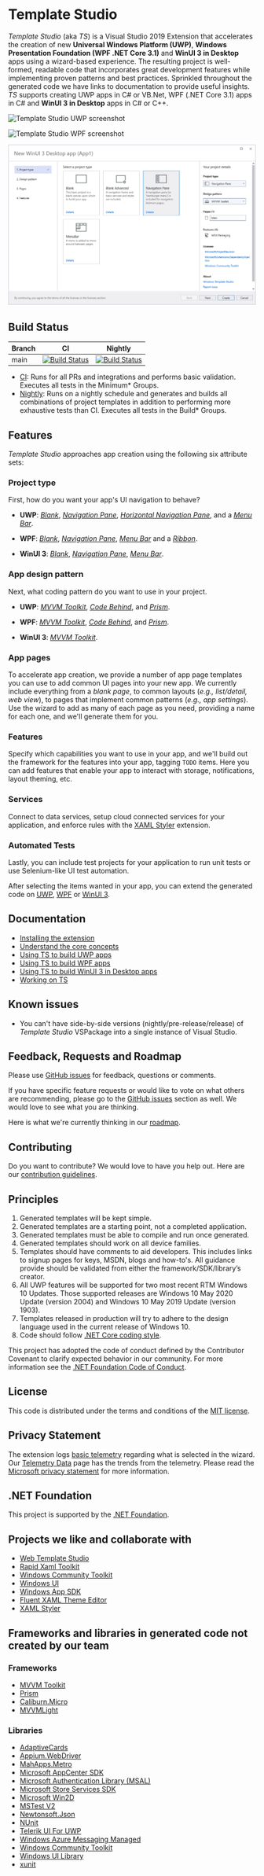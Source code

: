 # Template Studio

*Template Studio* (aka *TS*) is a Visual Studio 2019 Extension that accelerates the creation of new **Universal Windows Platform (UWP)**, **Windows Presentation Foundation (WPF .NET Core 3.1)** and **WinUI 3 in Desktop** apps using a wizard-based experience. The resulting project is well-formed, readable code that incorporates great development features while implementing proven patterns and best practices. Sprinkled throughout the generated code we have links to documentation to provide useful insights.
*TS* supports creating UWP apps in C# or VB.Net, WPF (.NET Core 3.1) apps in C# and **WinUI 3 in Desktop** apps in C# or C++.

![Template Studio UWP screenshot](./docs/resources/getting-started/WTS%20-%20Project%20Type.png)

![Template Studio WPF screenshot](./docs/resources/getting-started/WTSProjectTypeWPF.png)

![Template Studio **WinUI 3** screenshot](./docs/resources/getting-started/WTSProjectTypeWinUI.png)

## Build Status

|Branch   |CI                |Nightly           |
|:--------|:----------------:|:----------------:|
|main|[![Build Status](https://winappstudio.visualstudio.com/WTS/_apis/build/status/Template%20Studio/CI?branchName=main)](https://winappstudio.visualstudio.com/WTS/_build/latest?definitionId=187&branchName=main)|[![Build Status](https://winappstudio.visualstudio.com/WTS/_apis/build/status/Template%20Studio/Nightly?branchName=main)](https://winappstudio.visualstudio.com/WTS/_build/latest?definitionId=193&branchName=main)|

- [CI](https://github.com/microsoft/TemplateStudio/blob/main/_build/pipelines/ci.yml): Runs for all PRs and integrations and performs basic validation. Executes all tests in the Minimum* Groups.
- [Nightly](https://github.com/microsoft/TemplateStudio/blob/main/_build/pipelines/nightly.yml): Runs on a nightly schedule and generates and builds all combinations of project templates in addition to performing more exhaustive tests than CI. Executes all tests in the Build* Groups.

## Features

*Template Studio* approaches app creation using the following six attribute sets:

### **Project type**

First, how do you want your app's UI navigation to behave?

- **UWP**: *[Blank](./docs/UWP/projectTypes/blank.md)*, *[Navigation Pane](./docs/UWP/projectTypes/navigationpane.md)*, *[Horizontal Navigation Pane](./docs/UWP/projectTypes/horizontalnavigationpane.md)*, and a *[Menu Bar](./docs/UWP/projectTypes/menubar.md)*.

- **WPF**: *[Blank](./docs/WPF/projectTypes/blank.md)*, *[Navigation Pane](./docs/WPF/projectTypes/navigationpane.md)*, *[Menu Bar](./docs/WPF/projectTypes/menubar.md)* and a *[Ribbon](./docs/WPF/projectTypes/ribbon.md)*.

- **WinUI 3**: *[Blank](./docs/WinUI/projectTypes/blank.md)*, *[Navigation Pane](./docs/WinUI/projectTypes/navigationpane.md)*, *[Menu Bar](./docs/WinUI/projectTypes/menubar.md)*.


### **App design pattern**

Next, what coding pattern do you want to use in your project.

- **UWP**: *[MVVM Toolkit](./docs/UWP/frameworks/mvvmtoolkit.md)*, *[Code Behind](./docs/UWP/frameworks/codebehind.md)*, and *[Prism](./docs/UWP/frameworks/prism.md)*.

- **WPF**: *[MVVM Toolkit](./docs/WPF/frameworks/mvvmtoolkit.md)*, *[Code Behind](./docs/WPF/frameworks/codebehind.md)*, and *[Prism](./docs/WPF/frameworks/prism.md)*.

- **WinUI 3**: *[MVVM Toolkit](./docs/WinUI/frameworks/mvvmtoolkit.md)*.

### **App pages**

To accelerate app creation, we provide a number of app page templates you can use to add common UI pages into your new app. We currently include everything from a *blank page*, to common layouts (*e.g., list/detail, web view*), to pages that implement common patterns (*e.g., app settings*). Use the wizard to add as many of each page as you need, providing a name for each one, and we'll generate them for you.

### **Features**

Specify which capabilities you want to use in your app, and we'll build out the framework for the features into your app, tagging `TODO` items. Here you can add features that enable your app to interact with storage, notifications, layout theming, etc.

### **Services**

Connect to data services, setup cloud connected services for your application, and enforce rules with the [XAML Styler](https://github.com/Xavalon/XamlStyler) extension.

### **Automated Tests**

Lastly, you can include test projects for your application to run unit tests or use Selenium-like UI test automation.

After selecting the items wanted in your app, you can extend the generated code on [UWP](./docs/UWP/getting-started-endusers.md), [WPF](./docs/WPF/getting-started-endusers.md) or [WinUI 3](./docs/WinUI/readme.md).

## Documentation

- [Installing the extension](./docs/getting-started-extension.md)
- [Understand the core concepts](./docs/concepts.md)
- [Using TS to build UWP apps](./docs/UWP/getting-started-endusers.md)
- [Using TS to build WPF apps](./docs/WPF/getting-started-endusers.md)
- [Using TS to build WinUI 3 in Desktop apps](./docs/WinUI/readme.md)
- [Working on TS](./docs/getting-started-developers.md)

## Known issues

- You can't have side-by-side versions (nightly/pre-release/release) of *Template Studio* VSPackage into a single instance of Visual Studio.

## Feedback, Requests and Roadmap

Please use [GitHub issues](https://github.com/microsoft/TemplateStudio/issues) for feedback, questions or comments.

If you have specific feature requests or would like to vote on what others are recommending, please go to the [GitHub issues](https://github.com/microsoft/TemplateStudio/issues) section as well.  We would love to see what you are thinking.

Here is what we're currently thinking in our [roadmap](./docs/roadmap.md).

## Contributing

Do you want to contribute? We would love to have you help out. Here are our [contribution guidelines](CONTRIBUTING.md).

## Principles

1. Generated templates will be kept simple.
2. Generated templates are a starting point, not a completed application.
3. Generated templates must be able to compile and run once generated.
4. Generated templates should work on all device families.
5. Templates should have comments to aid developers. This includes links to signup pages for keys, MSDN, blogs and how-to's.  All guidance provide should be validated from either the framework/SDK/library’s creator.
6. All UWP features will be supported for two most recent RTM Windows 10 Updates. Those supported releases are Windows 10 May 2020 Update (version 2004) and Windows 10 May 2019 Update (version 1903).
7. Templates released in production will try to adhere to the design language used in the current release of Windows 10.
8. Code should follow [.NET Core coding style](https://github.com/dotnet/runtime/blob/main/docs/coding-guidelines/coding-style.md).

This project has adopted the code of conduct defined by the Contributor Covenant to clarify expected behavior in our community.
For more information see the [.NET Foundation Code of Conduct](https://dotnetfoundation.org/code-of-conduct).

## License

This code is distributed under the terms and conditions of the [MIT license](LICENSE.md).

## Privacy Statement

The extension logs [basic telemetry](./docs/telemetry.md) regarding what is selected in the wizard. Our [Telemetry Data](./docs/telemetryData.md) page has the trends from the telemetry. Please read the [Microsoft privacy statement](http://go.microsoft.com/fwlink/?LinkId=521839) for more information.

## .NET Foundation

This project is supported by the [.NET Foundation](https://dotnetfoundation.org).

## Projects we like and collaborate with

- [Web Template Studio](https://github.com/Microsoft/WebTemplateStudio)
- [Rapid Xaml Toolkit](https://github.com/Microsoft/Rapid-XAML-Toolkit)
- [Windows Community Toolkit](https://github.com/Microsoft/WindowsCommunityToolkit)
- [Windows UI](https://github.com/microsoft/microsoft-ui-xaml)
- [Windows App SDK](https://github.com/microsoft/WindowsAppSDK)
- [Fluent XAML Theme Editor](https://github.com/Microsoft/fluent-xaml-theme-editor)
- [XAML Styler](https://github.com/Xavalon/XamlStyler)

## Frameworks and libraries in generated code not created by our team

### Frameworks
- [MVVM Toolkit](https://aka.ms/mvvmtoolkit)
- [Prism](https://github.com/PrismLibrary/Prism)
- [Caliburn.Micro](https://github.com/Caliburn-Micro/Caliburn.Micro)
- [MVVMLight](https://github.com/lbugnion/mvvmlight)


### Libraries

- [AdaptiveCards](https://adaptivecards.io/)
- [Appium.WebDriver](https://github.com/appium/appium-dotnet-driver)
- [MahApps.Metro](https://github.com/MahApps/MahApps.Metro)
- [Microsoft AppCenter SDK](https://github.com/Microsoft/AppCenter-SDK-DotNet)
- [Microsoft Authentication Library (MSAL)](https://github.com/AzureAD/microsoft-authentication-library-for-dotnet)
- [Microsoft Store Services SDK](https://marketplace.visualstudio.com/items?itemName=AdMediator.MicrosoftStoreServicesSDK)
- [Microsoft Win2D](https://github.com/Microsoft/Win2D)
- [MSTest V2](https://github.com/microsoft/testfx)
- [Newtonsoft.Json](https://github.com/JamesNK/Newtonsoft.Json)
- [NUnit](https://nunit.org/)
- [Telerik UI For UWP](https://github.com/telerik/UI-For-UWP)
- [Windows Azure Messaging Managed](https://www.nuget.org/packages/WindowsAzure.Messaging.Managed)
- [Windows Community Toolkit](https://github.com/Microsoft/WindowsCommunityToolkit)
- [Windows UI Library](https://github.com/Microsoft/microsoft-ui-xaml)
- [xunit](https://github.com/xunit/xunit)
